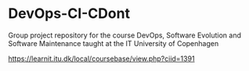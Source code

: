 # DevOps-CI-CDont

Group project repository for the course DevOps, Software Evolution and Software Maintenance taught at the IT University of Copenhagen

<https://learnit.itu.dk/local/coursebase/view.php?ciid=1391>